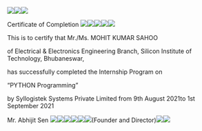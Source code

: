﻿![](Aspose.Words.8cd7d5b3-9e7b-4d2d-af75-4281425b7340.001.png)![](Aspose.Words.8cd7d5b3-9e7b-4d2d-af75-4281425b7340.002.png)![](Aspose.Words.8cd7d5b3-9e7b-4d2d-af75-4281425b7340.003.png)

Certificate of Completion ![](Aspose.Words.8cd7d5b3-9e7b-4d2d-af75-4281425b7340.004.png)![](Aspose.Words.8cd7d5b3-9e7b-4d2d-af75-4281425b7340.005.png)![](Aspose.Words.8cd7d5b3-9e7b-4d2d-af75-4281425b7340.006.png)![](Aspose.Words.8cd7d5b3-9e7b-4d2d-af75-4281425b7340.007.png)![](Aspose.Words.8cd7d5b3-9e7b-4d2d-af75-4281425b7340.008.png)

This is to certify that Mr./Ms.   MOHIT KUMAR  SAHOO  

of Electrical & Electronics Engineering Branch, Silicon Institute of Technology, Bhubaneswar, 

has successfully completed the Internship Program on  

“PYTHON Programming”  

by Syllogistek Systems Private Limited from 9th August 2021to 1st September 2021  

Mr. Abhijit Sen       ![](Aspose.Words.8cd7d5b3-9e7b-4d2d-af75-4281425b7340.009.png)![](Aspose.Words.8cd7d5b3-9e7b-4d2d-af75-4281425b7340.010.png)![](Aspose.Words.8cd7d5b3-9e7b-4d2d-af75-4281425b7340.011.png)![](Aspose.Words.8cd7d5b3-9e7b-4d2d-af75-4281425b7340.007.png)![](Aspose.Words.8cd7d5b3-9e7b-4d2d-af75-4281425b7340.012.png)![](Aspose.Words.8cd7d5b3-9e7b-4d2d-af75-4281425b7340.008.png)(Founder and Director)![](Aspose.Words.8cd7d5b3-9e7b-4d2d-af75-4281425b7340.013.png)![](Aspose.Words.8cd7d5b3-9e7b-4d2d-af75-4281425b7340.014.png)
